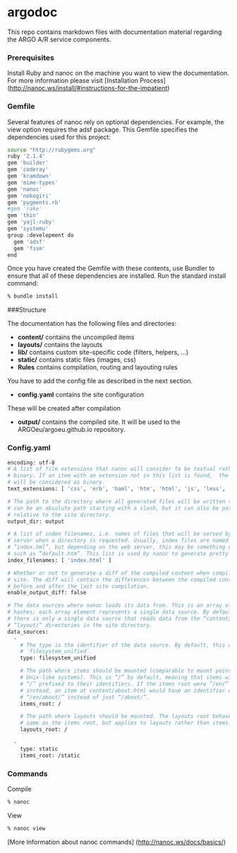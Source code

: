 # argodoc

This repo contains markdown files with documentation material regarding the ARGO A/R service components. 

### Prerequisites
Install Ruby and nanoc on the machine you want to view the documentation. For more information please visit [Installation Process] (http://nanoc.ws/install/#instructions-for-the-impatient)

### Gemfile
Several features of nanoc rely on optional dependencies. For example, the view option requires the adsf package. This Gemfile specifies the dependencies used for this project:

```bash
source "http://rubygems.org"
ruby '2.1.4'
gem 'builder'
gem 'coderay'
gem 'kramdown'
gem 'mime-types'
gem 'nanoc'
gem 'nokogiri'
gem 'pygments.rb'
#gem 'rake'
gem 'thin'
gem 'yajl-ruby'
gem 'systemu'
group :development do
  gem 'adsf'
  gem 'fssm'
end
```

Once you have created the Gemfile with these contents, use Bundler to ensure that all of these dependencies are installed. Run the standard install command:

```bash
% bundle install 
```

###Structure

The documentation has the following files and directories:

 *  **content/**
    contains the uncompiled items
 *  **layouts/**
    contains the layouts
 *  **lib/**
    contains custom site-specific code (filters, helpers, …)
 *  **static/**
    contains static files (images, css)
 *  **Rules**
    contains compilation, routing and layouting rules

You have to add the config file as described in the next section. 

 *  **config.yaml** 
    contains the site configuration

These will be created after compilation 
 *  **output/**
    contains the compiled site. It will be used to the ARGOeu/argoeu.github.io repository.


### Config.yaml 

```bash
encoding: utf-8
# A list of file extensions that nanoc will consider to be textual rather than
# binary. If an item with an extension not in this list is found,  the file
# will be considered as binary.
text_extensions: [ 'css', 'erb', 'haml', 'htm', 'html', 'js', 'less', 'markdown', 'md', 'php', 'rb', 'sass', 'scss', 'txt', 'xhtml', 'xml', 'atom' ]

# The path to the directory where all generated files will be written to. This
# can be an absolute path starting with a slash, but it can also be path
# relative to the site directory.
output_dir: output

# A list of index filenames, i.e. names of files that will be served by a web
# server when a directory is requested. Usually, index files are named
# “index.hml”, but depending on the web server, this may be something else,
# such as “default.htm”. This list is used by nanoc to generate pretty URLs.
index_filenames: [ 'index.html' ]

# Whether or not to generate a diff of the compiled content when compiling a
# site. The diff will contain the differences between the compiled content
# before and after the last site compilation.
enable_output_diff: false

# The data sources where nanoc loads its data from. This is an array of
# hashes; each array element represents a single data source. By default,
# there is only a single data source that reads data from the “content/” and
# “layout/” directories in the site directory.
data_sources:
  -
    # The type is the identifier of the data source. By default, this will be
    # `filesystem_unified`.
    type: filesystem_unified

    # The path where items should be mounted (comparable to mount points in
    # Unix-like systems). This is “/” by default, meaning that items will have
    # “/” prefixed to their identifiers. If the items root were “/en/”
    # instead, an item at content/about.html would have an identifier of
    # “/en/about/” instead of just “/about/”.
    items_root: /

    # The path where layouts should be mounted. The layouts root behaves the
    # same as the items root, but applies to layouts rather than items.
    layouts_root: /

  -
    type: static
    items_root: /static

```

### Commands


Compile 
```bash
% nanoc
```

View 
```bash
% nanoc view
```
[More Information about nanoc commands] (http://nanoc.ws/docs/basics/)

